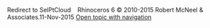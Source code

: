 ---
---

Redirect to SelPtCloud&#160;
&#160;
Rhinoceros 6 © 2010-2015 Robert McNeel &amp; Associates.11-Nov-2015
 [Open topic with navigation](selptcloud.html) 

